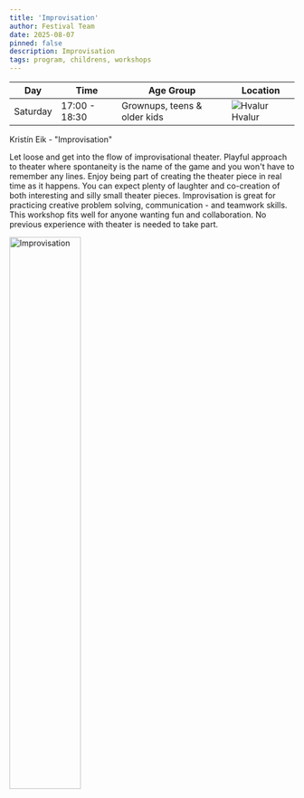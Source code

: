 ```yaml
---
title: 'Improvisation'
author: Festival Team
date: 2025-08-07
pinned: false
description: Improvisation
tags: program, childrens, workshops
---
```


<script>
    import Image from  '$lib/Image.svelte'
</script>

| Day | Time | Age Group | Location |
|---------|-------|--------|---|
| Saturday | 17:00 - 18:30 | Grownups, teens & older kids | ![Hvalur](img/kort/dyr_600px/hvalur.png) Hvalur |

Kristín Eik - "Improvisation"

Let loose and get into the flow of improvisational theater. Playful approach to theater where spontaneity is the name of the game and you won't have to remember any lines. Enjoy being part of creating the theater piece in real time as it happens. You can expect plenty of laughter and co-creation of both interesting and silly small theater pieces. Improvisation is great for practicing creative problem solving, communication - and teamwork skills. This workshop fits well for anyone wanting fun and collaboration. No previous experience with theater is needed to take part.

<Image 
  src='program/childrens-workshops/27-improvisation.png'
  caption='Improvisation'
  alt='Improvisation'
  width='50%'/> 